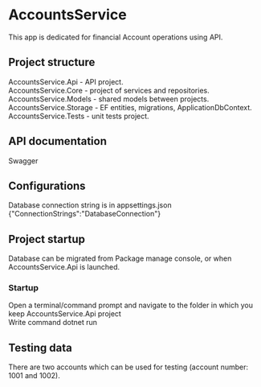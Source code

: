 # AccountsService
This app is dedicated for financial Account operations using API.

## Project structure
AccountsService.Api - API project.\
AccountsService.Core - project of services and repositories.\
AccountsService.Models - shared models between projects.\
AccountsService.Storage - EF entities, migrations, ApplicationDbContext.\
AccountsService.Tests - unit tests project.

## API documentation
Swagger

## Configurations
Database connection string is in appsettings.json {"ConnectionStrings":"DatabaseConnection"}

## Project startup
Database can be migrated from Package manage console, or when AccountsService.Api is launched.

### Startup
Open a terminal/command prompt and navigate to the folder in which you keep AccountsService.Api project\
Write command dotnet run

## Testing data
There are two accounts which can be used for testing (account number: 1001 and 1002).
